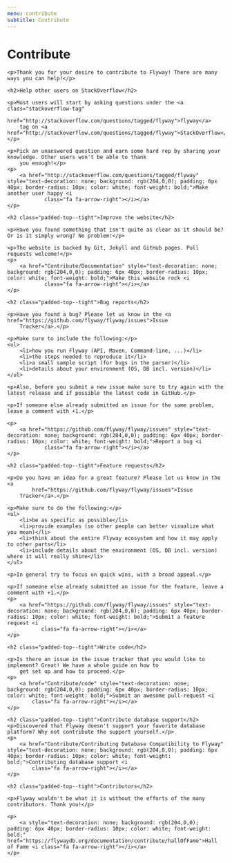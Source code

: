 ```yaml
---
menu: contribute
subtitle: Contribute
---
```

<div id="contribute">
    <h1>Contribute</h1>

    <p>Thank you for your desire to contribute to Flyway! There are many ways you can help!</p>

    <h2>Help other users on StackOverflow</h2>

    <p>Most users will start by asking questions under the <a class="stackoverflow-tag"
                                                              href="http://stackoverflow.com/questions/tagged/flyway">flyway</a>
        tag on <a href="http://stackoverflow.com/questions/tagged/flyway">StackOverflow</a>.</p>

    <p>Pick an unanswered question and earn some hard rep by sharing your knowledge. Other users won't be able to thank
        you enough!</p>
    <p>
        <a href="http://stackoverflow.com/questions/tagged/flyway" style="text-decoration: none; background: rgb(204,0,0); padding: 6px 40px; border-radius: 10px; color: white; font-weight: bold;">Make another user happy <i
                class="fa fa-arrow-right"></i></a>
    </p>

    <h2 class="padded-top--tight">Improve the website</h2>

    <p>Have you found something that isn't quite as clear as it should be? Or is it simply wrong? No problem!</p>

    <p>The website is backed by Git, Jekyll and GitHub pages. Pull requests welcome!</p>
    <p>
        <a href="Contribute/Documentation" style="text-decoration: none; background: rgb(204,0,0); padding: 6px 40px; border-radius: 10px; color: white; font-weight: bold;">Make this website rock <i
                class="fa fa-arrow-right"></i></a>
    </p>

    <h2 class="padded-top--tight">Bug reports</h2>

    <p>Have you found a bug? Please let us know in the <a href="https://github.com/flyway/flyway/issues">Issue
        Tracker</a>.</p>

    <p>Make sure to include the following:</p>
    <ul>
        <li>how you run Flyway (API, Maven, Command-line, ...)</li>
        <li>the steps needed to reproduce it</li>
        <li>a small sample script (for bugs in the parser)</li>
        <li>details about your environment (OS, DB incl. version)</li>
    </ul>

    <p>Also, before you submit a new issue make sure to try again with the latest release and if possible the latest code in GitHub.</p>

    <p>If someone else already submitted an issue for the same problem, leave a comment with +1.</p>

    <p>
        <a href="https://github.com/flyway/flyway/issues" style="text-decoration: none; background: rgb(204,0,0); padding: 6px 40px; border-radius: 10px; color: white; font-weight: bold;">Report a bug <i
                class="fa fa-arrow-right"></i></a>
    </p>

    <h2 class="padded-top--tight">Feature requests</h2>

    <p>Do you have an idea for a great feature? Please let us know in the <a
            href="https://github.com/flyway/flyway/issues">Issue
        Tracker</a>.</p>

    <p>Make sure to do the following:</p>
    <ul>
        <li>be as specific as possible</li>
        <li>provide examples (so other people can better visualize what you mean)</li>
        <li>think about the entire Flyway ecosystem and how it may apply to other parts</li>
        <li>include details about the environment (OS, DB incl. version) where it will really shine</li>
    </ul>

    <p>In general try to focus on quick wins, with a broad appeal.</p>

    <p>If someone else already submitted an issue for the feature, leave a comment with +1.</p>
    <p>
        <a href="https://github.com/flyway/flyway/issues" style="text-decoration: none; background: rgb(204,0,0); padding: 6px 40px; border-radius: 10px; color: white; font-weight: bold;">Submit a feature request <i
               class="fa fa-arrow-right"></i></a>
    </p>

    <h2 class="padded-top--tight">Write code</h2>

    <p>Is there an issue in the issue tracker that you would like to implement? Great! We have a whole guide on how to
        get set up and how to proceed.</p>
    <p>
        <a href="Contribute/code" style="text-decoration: none; background: rgb(204,0,0); padding: 6px 40px; border-radius: 10px; color: white; font-weight: bold;">Submit an awesome pull-request <i
            class="fa fa-arrow-right"></i></a>
    </p>

    <h2 class="padded-top--tight">Contribute database support</h2>
    <p>Discovered that Flyway doesn't support your favorite database platform? Why not contribute the support yourself.</p>
    <p>
        <a href="Contribute/Contributing Database Compatibility to Flyway" style="text-decoration: none; background: rgb(204,0,0); padding: 6px 40px; border-radius: 10px; color: white; font-weight: bold;">Contributing database support <i
            class="fa fa-arrow-right"></i></a>
    </p>

    <h2 class="padded-top--tight">Contributors</h2>

    <p>Flyway wouldn't be what it is without the efforts of the many contributors. Thank you!</p>

    <p>
        <a style="text-decoration: none; background: rgb(204,0,0); padding: 6px 40px; border-radius: 10px; color: white; font-weight: bold;" href="https://flywaydb.org/documentation/contribute/hallOfFame">Hall of Fame <i class="fa fa-arrow-right"></i></a>
    </p>
</div>
